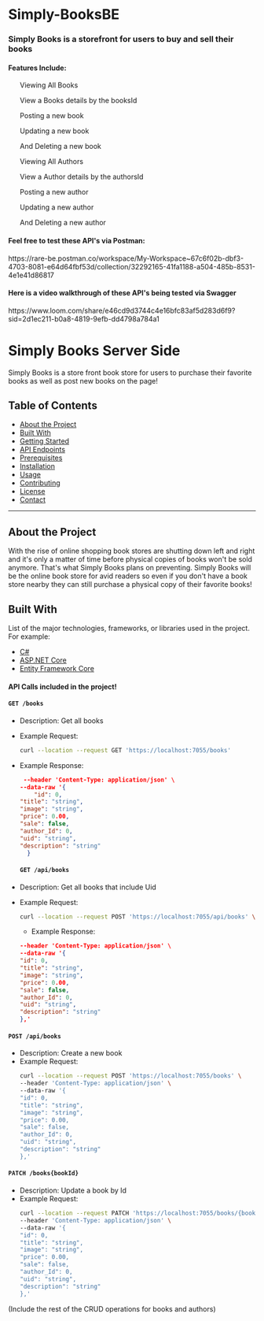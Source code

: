 # Simply-BooksBE

<h3>Simply Books is a storefront for users to buy and sell their books</h3>
<h4> Features Include:</h4>
<ul>Viewing All Books</ul>
<ul>View a Books details by the booksId</ul>
<ul>Posting a new book</ul>
<ul>Updating a new book</ul>
<ul>And Deleting a new book</ul>
<ul>Viewing All Authors</ul>
<ul>View a Author details by the authorsId</ul>
<ul>Posting a new author</ul>
<ul>Updating a new author</ul>
<ul>And Deleting a new author</ul>

<h4>Feel free to test these API's via Postman:</h4>
<link>https://rare-be.postman.co/workspace/My-Workspace~67c6f02b-dbf3-4703-8081-e64d64fbf53d/collection/32292165-41fa1188-a504-485b-8531-4e1e41d86817</link>

<h4>Here is a video walkthrough of these API's being tested via Swagger</h4>
<link>https://www.loom.com/share/e46cd9d3744c4e16bfc83af5d283d6f9?sid=2d1ec211-b0a8-4819-9efb-dd4798a784a1</link>

# Simply Books Server Side

Simply Books is a store front book store for users to purchase their favorite books as well as post new books on the page! 

## Table of Contents

- [About the Project](#about-the-project)
- [Built With](#built-with)
- [Getting Started](#getting-started)
- [API Endpoints](#api-endpoints)
- [Prerequisites](#prerequisites)
- [Installation](#installation)
- [Usage](#usage)
- [Contributing](#contributing)
- [License](#license)
- [Contact](#contact)

---

## About the Project

With the rise of online shopping book stores are shutting down left and right and it's only a matter of time before physical copies of books won't be sold anymore. That's what Simply Books plans on preventing. Simply Books will be the online book store for avid readers so even if you don't have a book store nearby they can still purchase a physical copy of their favorite books! 

## Built With

List of the major technologies, frameworks, or libraries used in the project. For example:
- [C#](https://docs.microsoft.com/en-us/dotnet/csharp/)
- [ASP.NET Core](https://docs.microsoft.com/en-us/aspnet/core/?view=aspnetcore-5.0)
- [Entity Framework Core](https://docs.microsoft.com/en-us/ef/core/)

#### API Calls included in the project!
  
#### `GET /books`
- Description: Get all books
- Example Request:
    ```bash
    curl --location --request GET 'https://localhost:7055/books'
    ```
- Example Response:
    ```json
     --header 'Content-Type: application/json' \
    --data-raw '{
        "id": 0,
    "title": "string",
    "image": "string",
    "price": 0.00,
    "sale": false,
    "author_Id": 0,
    "uid": "string",
    "description": "string"
      }
    
    ```
    
    #### `GET /api/books`
- Description: Get all books that include Uid
- Example Request:
    ```bash
    curl --location --request POST 'https://localhost:7055/api/books' \
    ```
    - Example Response:
    ```json
    --header 'Content-Type: application/json' \
    --data-raw '{
    "id": 0,
    "title": "string",
    "image": "string",
    "price": 0.00,
    "sale": false,
    "author_Id": 0,
    "uid": "string",
    "description": "string"
    },'
    ```

#### `POST /api/books`
- Description: Create a new book
- Example Request:
    ```bash
    curl --location --request POST 'https://localhost:7055/books' \
    --header 'Content-Type: application/json' \
    --data-raw '{
    "id": 0,
    "title": "string",
    "image": "string",
    "price": 0.00,
    "sale": false,
    "author_Id": 0,
    "uid": "string",
    "description": "string"
    },'
    ```
#### `PATCH /books{bookId}`
- Description: Update a book by Id
- Example Request:
    ```bash
    curl --location --request PATCH 'https://localhost:7055/books/{bookId}' \
    --header 'Content-Type: application/json' \
    --data-raw '{
    "id": 0,
    "title": "string",
    "image": "string",
    "price": 0.00,
    "sale": false,
    "author_Id": 0,
    "uid": "string",
    "description": "string"
    },'
    ```

(Include the rest of the CRUD operations for books and authors)
